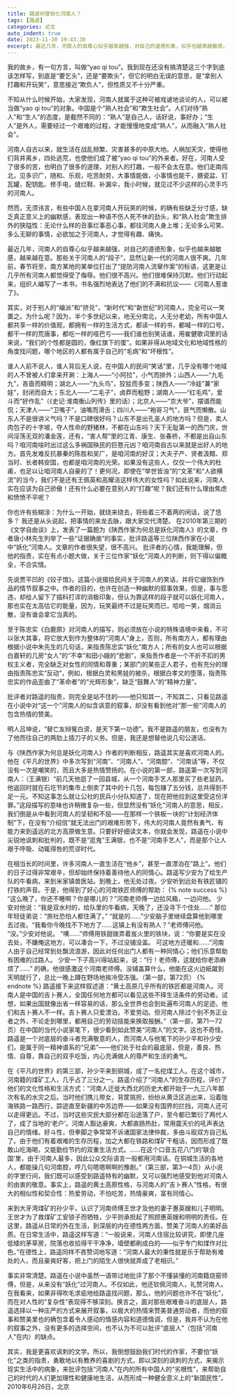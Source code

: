 ```yaml
---
title: 路遥何曾妖化河南人？
tags: [路遥]
categories: 论文
auto_indent: true
date: 2023-11-30 19:43:30
excerpt: 最近几年，河南人的自尊心似乎越来越强，对自己的道德形象，似乎也越来越敏感，越来越在意。那些关于河南人的“段子”，显然让新一代的河南人很不爽。几年前，春节将至，南方某地的某单位打出了“提防河南人流窜作案”的标语，这更是让几乎所有河南人都觉得受了侮辱。他们很不高兴。他们很难保持沉默。他们行动起来，组织人编写了一本书，书名强烈地表达了他们的不满和抗议——《河南人惹谁了》。
---
```

我的故乡，有一句方言，叫做“yao qi tou”。我到现在还没有搞清楚这三个字到底该怎样写，到底是“要乞头”，还是“要欺头”，但它的明白无误的意思，是“拿别人打趣和开玩笑”，意思接近“欺负人”，但性质又不十分严重。

不知从什么时候开始，大家发现，河南人就属于这种可被戏谑地谈论的人，可以被当做“yao qi tou”的对象。中国是个“熟人社会”和“欺生社会”。人们对待“熟人”和“生人”的态度，是截然不同的：“熟人”是自己人，话好说，事好办；“生人”是外人，需要经过一个艰难的过程，才能慢慢地变成“熟人”，从而融入“熟人社会”。

河南人自古以来，就生活在战乱频繁、灾害甚多的中原大地。人祸加天灾，使得他们背井离乡，四处逃荒，也使他们成了被“yao qi tou”的外来者。好在，河南人受了很多的苦，也明白了很多的道理，对别人的打趣，一般不会太在意。他们走南闯北，见多识广，随和、乐观，吃苦耐劳，大事情能做，小事情也能干，搪瓷盆、钉瓦罐，配钥匙、修手电，缝烂鞋、补漏伞，我小时候，就见过不少这样的心灵手巧的河南人。

然而，无须讳言，有些中国人在拿河南人开玩笑的时候，的确有些缺乏分寸感，缺乏真正意义上的幽默感，表现出一种语不伤人死不休的劲头，和“熟人社会”欺生排外的狭隘性：无论什么样的丑事烂事恶心事，都往河南人身上堆；无论多么可笑、多么无聊的事情，必欲加之于河南人，才觉得有趣、痛快。

最近几年，河南人的自尊心似乎越来越强，对自己的道德形象，似乎也越来越敏感，越来越在意。那些关于河南人的“段子”，显然让新一代的河南人很不爽。几年前，春节将至，南方某地的某单位打出了“提防河南人流窜作案”的标语，这更是让几乎所有河南人都觉得受了侮辱。他们很不高兴。他们很难保持沉默。他们行动起来，组织人编写了一本书，书名强烈地表达了他们的不满和抗议——《河南人惹谁了》。

其实，对于别人的“编派”和“挤兑”，“新时代”和“新世纪”的河南人，完全可以一笑置之。为什么呢？因为，半个多世纪以来，地无分南北，人无分老幼，所有中国人都共享一样的价值观，都拥有一样的生活方式，都读一样的书，都喊一样的口号，都干一样的荒唐事，都吃一样的哑巴亏——我们谁也别笑话谁，用崔健歌词里的话来说，“我们的个性都是圆的，像红旗下的蛋”。如果非得从地域文化和地域性格的角度找问题，哪个地区的人都有属于自己的“毛病”和“坏根性”。

谁人人前不说人，谁人背后无人说，在中国人的民间“笑话”里，几乎没有哪个地域的人不曾被人们拿来开涮：上海人——“小阿拉”，小气而排外；山西人——“九毛九”，吝啬而精明；湖北人——“九头鸟”，狡狯而多变；陕西人——“冷娃”兼“家娃”，封闭而自大；东北人——“二毛子”，卤莽而粗野；湖南人——“红毛鸡”，爱斗而“好作乱”（《史记·淮南衡山列传》里的话）；北京人——“京大爷”，摆谱而能侃；天津人——“卫嘴子”，油嘴而滑舌；四川人——“袍哥习气”，匪气而懒散。山东人不是很讲义气吗？不是口碑很好吗？山东不是出孔圣人的地方吗？但是，卖人肉包子的十字坡，夺人性命的野猪林，不都在山东吗？天下无耻第一的西门庆，世间淫荡无双的潘金莲，还有，“害人帮”里的江青、康生、张春桥，不都是出自山东吗？咱河南啥时出过这么多祸国殃民的巨憝元凶？咱河南自古以来就是出好人的地方。首先发难反抗暴秦的陈胜和吴广，是咱河南的好汉；大夫子产、贤者汲黯、郑当时、长者韩安国，也都是咱河南的光荣。如果没有这些人，仅仅一个伟大的杜甫，也足以让咱河南人自豪的了！更何况，即使在“举世皆浊”的“文革”和“人欲横流”的当今，我们不是还有王佩英和高耀洁这样伟大的女性吗？如此说来，河南人实在应该为自己骄傲！还有什么必要在意别人的“打趣”呢？我们还有什么理由焦虑和愤愤不平呢？

你也许有些糊涂：为什么一开始，就绕来绕去，将些着三不着两的闲话，说了恁多？
我还是从头说起，把事情的来龙去脉，跟大家交代清楚。
在2010年第三期的《文学自由谈》上，发表了一篇题为《陕西作家为何总是妖化河南人》的文章，作者唐小林先生列举了一些“证据确凿”的事实，批评路遥等三位陕西作家在小说中“妖化”河南人。文章的作者很失望，很不高兴。
批评者的心情，我能理解，但他的指责，实在有点小题大做，关于三位作家“妖化”河南人的判断，则下得以偏概全，不合实情。

先说贾平凹的《铰子馆》。这篇小说掇拾民间关于河南人的笑话，并将它缀饰到作品的情节叙事之中。作者的目的，也许在创造一种幽默的叙事效果，但是，事与愿违，却给人留下了插科打诨的消极印象，但认为靠这样的段子就可以妖化河南人，那也实在太高估它的能量，因为，玩笑最终不过是玩笑而已，哈哈一笑，烟消云散，没有谁会拿它当真的。

至于陈忠实《白鹿原》对河南人的描写，则必须放在小说的特殊语境中来看，不可以张大其事，将它放大到作为整体的“河南人”身上，否则，所有南方人，都有理由根据小说中朱先生的几句话，来指责陈忠实“妖化”南方人；所有的女人也可以根据白嘉轩的几房“女人”的“不幸”和田小娥的“悲剧”，来指责作者是一个不折不扣的男权主义者，完全缺乏对女性的同情和尊重；某部门的某些正人君子，也有充分的理由指责陈忠实“反动”，例如，根据白灵和黑娃的被杀，根据白孝文的堕落，指责陈忠实的作品歪曲了“革命者”的“光辉形象”，缺乏“鼓舞人”的“精神力量”。

批评者对路遥的指责，则完全是站不住的——他只知其一，不知其二，只看见路遥在小说中对“这一个”河南人的似含讽意的叙事，却没有看到他对“那一些”河南人的包含热情的赞美。

明人吕坤说，“替亡友辩冤白谤，是天下第一功德”。我不是路遥的朋友，也没有为了他而往自己的两肋上插刀子的义务。但是，我还是想替他说几句公道话。

与《陕西作家为何总是妖化河南人》作者的判断相反，路遥其实是喜欢河南人的。他在《平凡的世界》中多次写到“河南”、“河南人”、“河南腔”、“河南话”等，不仅没有一次是嘲笑的，而且大多是热情赞扬的。在小说的第一部，路遥第一次写到河南人：（王满银）“前几天他逛了一回县城，从一个河南手艺人那里买了些老鼠药。他返回时就在石圪节的集市上倒卖了其中的十几包，每包赚了五分钱，总共得到不足一元。不知这事怎么就让公社的民兵小分队知道了，现在把他拉到这里受这份洋罪。”这段描写的意味也许稍微复杂一些，但显然没有“妖化”河南人的意思，相反，我们倒是从中看到河南人的坚韧和不屈——在那样一个铁板一块的“计划经济体制”下，在没有“介绍信”就无法出门的艰难形势下，伟大的河南人竟然有勇气、有能力来到遥远的北方高原做生意。只要好好细读文本，你就会发现，路遥在小说中尖锐地讽刺和批判的，既不是“逛鬼”王满银，也不是“河南手艺人”，而是那个让人艰于呼吸、动辄得咎的荒谬时代。

在相当长的时间里，许多河南人一直生活在“他乡”，甚至一直漂泊在“路上”。他们的日子过得非常艰辛，但却始终保持着善待他人的同情心。路遥写少安为了给生产队的牛看病，来到米家镇兽医站。到晚上，他无处过夜。少安听到远处有铁匠铺的打铁的声音。于是，他得到了好心的河南铁匠师傅的帮助：
{% note success %}
“这么晚了，你还不睡啊？你是哪儿的？”河南老师傅一边拉风箱，一边问他。
少安对他说：“我是双水村的，给队里的牛看病，天晚了，还没寻下个住处……”
那位年轻徒弟说：“旅社恐怕人都住满了。”
“就是的……”少安脑子里继续盘算他到哪里去过夜。“我看你今晚找不下地方了……这镇上有没有熟人？”老师傅问他。
“没。”少安对他说。
“噢……”师傅用铁甜拨弄着岌火里的铁块，说：“你要是实在没去处，不嫌俺这地方，可以凑合一下，不过没铺没盖。
可这地方还暖和……”河南人由于自己经常到处飘流浪游，因此对任何出门人都有一种同情心；他们乐意帮助有困难的过路人。
少安一下子高兴得站起来，说：“行！老师傅，这就给你老添麻烦了……”
的确，他很感激这个河南老师傅。没铺盖算什么，他能在这火边紙蹴到天明就行了，总比一晚上蹲在野场地挨冷受冻强。（第一部，第72页）
{% endnote %}
路遥接下来这样叙述道：“黄土高原几乎所有的铁匠都是河南人。河南人是中国的吉卜赛人，全国任何地方都可以看见这些不择生活条件的劳动者。试想，如果出国就像出省一样容易的话，那么全世界也会到处遍布河南人的足迹。他们和吉卜赛人不一样。吉卜赛人只爱漂泊，不爱劳动。但河南人除过个别不务正业者之外，不论走到哪里，都用自己的劳动技能来换取报酬。”（第一部，第71—72页）在中国的当代小说家笔下，很少看到如此赞美“河南人”的文字。这也不奇怪。路遥是一个对底层的奋斗者充满敬意的人，而河南人与他笔下的孙少平和孙少安们，是属于同一精神谱系的“兄弟”——他们处于社会的最底层，但是，善良、热情、自尊，靠自己的双手吃饭，内心充满做人的尊严和生活的勇气。

在《平凡的世界》的第三部，孙少平来到铜城，成了一名挖煤工人。在这个城市，河南籍的煤矿工人，几乎占了三分之一。路遥介绍了“河南人”的生存历程，评价了他们的文化性格和生活方式：“河南人迁徙大西北的历史大都开始于一九三八年那次有名的水灾之后。当时他们携儿带女，背筐挑担，纷纷从黄泛区逃出来，沿着陇海铁路一路西行，踪迹直至新疆的中苏边界——如果没有国界的拦挡，河南人还可以走得更远。不过，当时这些灾民大部分都在沿途落了户，至今都已繁衍了两代人了，成了当地的‘老户’。河南人豁达豪爽，大都直肠热肚，常用震天价的吼声表达自己的情绪。好斗性，但拳脚之争常常不诉诸国家法律仲裁，多由斗殴双方自己私了。由于他们有着艰难的生存历程，加之大都在铁路和煤矿干粗话，因而形成了既敢山吃海喝，又能勤俭节约的双重生活方式。……在这个口音五花八门的‘联合国’里，由于河南人最多，因此公众交际语言一般都用河南话。在铜城生活的各地人，都能操几句河南腔，哼几句嗯嗯啊啊的豫剧。”（第三部，第3—4页）从小说的字里行间，我们既可以感受到路遥特有的幽默，又可以强烈地感受到他对河南人的由衷的敬意。事实上，路遥的黄土高原性格，与河南人的“吉卜赛人”性格，有很大的相似性和契合性：热爱劳动，不怕吃苦，热情豪爽，富有同情心。

来到大牙湾煤矿的孙少平，认识了河南师傅王世才及他的妻子惠英嫂和儿子明明。王世才为了救煤矿工安锁子而牺牲，少平则承担起了照顾惠英嫂和明明的责任。在这里，路遥从日常的外在生活，到深层的内在德性两方面，赞美了河南人的美好品质。在日常生活中，路遥这样写道：“一般说来，河南人住宿比较讲究，即使几座低矮的茅草房，院落也收拾得干干净净，墙壁都刷成白的——似乎专门和煤作对比色。”在德性上，路遥同样不吝赞词地写道：“河南人最大的秉性就是乐于帮助有难处的人，而且豪爽好客，把上门的陌生人很快就弄成了老相识。”

事实非常清楚。路遥在小说中虽然一语带过地批评了那个不懂装懂的河南籍烧窑师傅，但是，从来没有“妖化”过河南人。不仅如此，他还钦佩河南人，礼赞河南人。在我看来，如果非得吹毛求疵地给路遥找问题，那么，他的问题也许不在“妖化”，而在对人性的“复杂性”表现得不够深刻。换言之，面对那些艰难奋斗的底层人，路遥选择以一种庄严的方式来展开叙事，以极大的热情来赞美普通劳动者，而他的叙事和赞美里也的确包含着令人感动的情感内容和道德情调，但是，我并不认为在他的叙事之外，没有更多的选择空间，也不认为不可以批评“底层人”（包括“河南人”在内）的缺点。

其实，我是更喜欢讽刺的文学。所以，我倒想鼓励我们时代的作家，不要怕“妖化”之类的指责，勇敢地以有教养的喜剧的方式，即以深刻的讽刺的方式，来揭示现实生活中的病象，来批评包括“河南人”在内的所有中国人的“劣根性”，来帮助自己的时代的人们更加理性和健康地生活，从而形成一种健全意义上的“新国民性”。
2010年6月26日，北京
